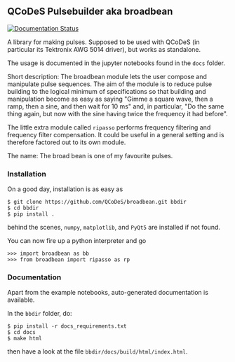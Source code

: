 ## QCoDeS Pulsebuilder aka broadbean

[![Documentation Status](https://readthedocs.org/projects/broadbean/badge/?version=latest)](http://broadbean.readthedocs.io/en/latest/?badge=latest)

A library for making pulses. Supposed to be used with QCoDeS (in
particular its Tektronix AWG 5014 driver), but works as standalone.

The usage is documented in the jupyter notebooks found in the `docs` folder.

Short description: The broadbean module lets the user compose and
manipulate pulse sequences. The aim of the module is to reduce pulse
building to the logical minimum of specifications so that building and
manipulation become as easy as saying "Gimme a square wave, then a
ramp, then a sine, and then wait for 10 ms" and, in particular, "Do
the same thing again, but now with the sine having twice the frequency
it had before".

The little extra module called `ripasso` performs frequency filtering
and frequency filter  compensation. It could be useful in a general
setting and is therefore factored out to its own module.

The name: The broad bean is one of my favourite pulses.

### Installation

On a good day, installation is as easy as
```
$ git clone https://github.com/QCoDeS/broadbean.git bbdir
$ cd bbdir
$ pip install .
```
behind the scenes, `numpy`, `matplotlib`, and `PyQt5` are installed if
not found.

You can now fire up a python interpreter and go
```
>>> import broadbean as bb
>>> from broadbean import ripasso as rp
```

### Documentation

Apart from the example notebooks, auto-generated documentation is
available.

In the `bbdir` folder, do:
```
$ pip install -r docs_requirements.txt
$ cd docs
$ make html
```
then have a look at the file `bbdir/docs/build/html/index.html`.

